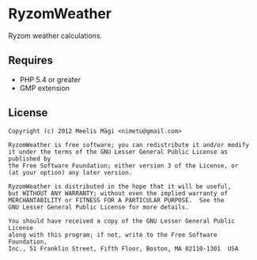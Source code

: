 
RyzomWeather
============
Ryzom weather calculations.

Requires
--------
* PHP 5.4 or greater
* GMP extension

License
--------
	Copyright (c) 2012 Meelis Mägi <nimetu@gmail.com>

	RyzomWeather is free software; you can redistribute it and/or modify
	it under the terms of the GNU Lesser General Public License as published by
	the Free Software Foundation; either version 3 of the License, or
	(at your option) any later version.

	RyzomWeather is distributed in the hope that it will be useful,
	but WITHOUT ANY WARRANTY; without even the implied warranty of
	MERCHANTABILITY or FITNESS FOR A PARTICULAR PURPOSE.  See the
	GNU Lesser General Public License for more details.

	You should have received a copy of the GNU Lesser General Public License
	along with this program; if not, write to the Free Software Foundation,
	Inc., 51 Franklin Street, Fifth Floor, Boston, MA 02110-1301  USA
